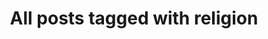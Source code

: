 ---
layout: tag
title: "All posts tagged with religion"
permalink: /weblog/tags/religion/
taxonomy: religion
---
